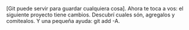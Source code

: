  [Git puede servir para guardar cualquiera cosa]. Ahora te toca a vos: el siguiente proyecto tiene cambios. Descubrí cuales són, agregalos y  comitealos. Y una pequeña ayuda: git add -A.